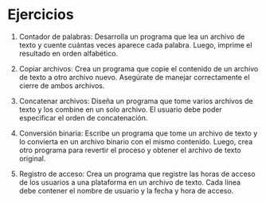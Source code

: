 # Ejercicios

1. Contador de palabras: Desarrolla un programa que lea un archivo de
texto y cuente cuántas veces aparece cada palabra. Luego, imprime el
resultado en orden alfabético.

2. Copiar archivos: Crea un programa que copie el contenido de un
archivo de texto a otro archivo nuevo. Asegúrate de manejar
correctamente el cierre de ambos archivos.

3. Concatenar archivos: Diseña un programa que tome varios archivos de
texto y los combine en un solo archivo. El usuario debe poder
especificar el orden de concatenación.

4. Conversión binaria: Escribe un programa que tome un archivo de texto
y lo convierta en un archivo binario con el mismo contenido. Luego,
crea otro programa para revertir el proceso y obtener el archivo de
texto original.

5. Registro de acceso: Crea un programa que registre las horas de acceso
de los usuarios a una plataforma en un archivo de texto. Cada línea
debe contener el nombre de usuario y la fecha y hora de acceso.

